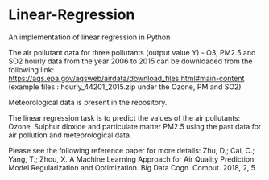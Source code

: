 # Linear-Regression
An implementation of linear regression in Python 

The air pollutant data for three pollutants (output value Y) -  O3, PM2.5 and SO2 hourly data from the year 2006 to 2015 can be downloaded from the following link:
https://aqs.epa.gov/aqsweb/airdata/download_files.html#main-content
(example files : hourly_44201_2015.zip under the Ozone, PM and SO2)

Meteorological data is present in the repository. 

The linear regression task is to predict the values of the air pollutants: Ozone, Sulphur dioxide and particulate matter PM2.5 using the past data for air pollution and meteorological data. 

Please see the following reference paper for more details:
Zhu, D.; Cai, C.; Yang, T.; Zhou, X. A Machine Learning Approach for Air Quality Prediction: Model Regularization and Optimization. Big Data Cogn. Comput. 2018, 2, 5.

